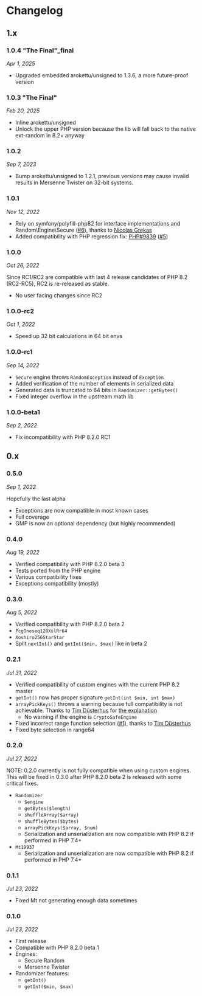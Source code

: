 # Changelog

[gh@TimWolla]: https://github.com/TimWolla
[gh@nicolas-grekas]: https://github.com/nicolas-grekas

## 1.x

### 1.0.4 "The Final"_final

*Apr 1, 2025*

* Upgraded embedded arokettu/unsigned to 1.3.6, a more future-proof version 

### 1.0.3 "The Final"

*Feb 20, 2025*

* Inline arokettu/unsigned
* Unlock the upper PHP version because the lib will fall back to the native ext-random in 8.2+ anyway

### 1.0.2

*Sep 7, 2023*

* Bump arokettu/unsigned to 1.2.1, previous versions may cause invalid results in Mersenne Twister on 32-bit systems.

### 1.0.1

*Nov 12, 2022*

* Rely on symfony/polyfill-php82 for interface implementations and Random\Engine\Secure ([#6][gh#6]),
  thanks to [Nicolas Grekas][gh@nicolas-grekas]
* Added compatibility with PHP regression fix: [PHP#9839] ([#5][gh#5])

[gh#6]: https://github.com/arokettu/php-random-polyfill/pull/6
[PHP#9839]: https://github.com/php/php-src/pull/9839
[gh#5]: https://github.com/arokettu/php-random-polyfill/pull/5

### 1.0.0

*Oct 26, 2022*

Since RC1/RC2 are compatible with last 4 release candidates of PHP 8.2 (RC2-RC5),
RC2 is re-released as stable.

* No user facing changes since RC2

### 1.0.0-rc2

*Oct 1, 2022*

* Speed up 32 bit calculations in 64 bit envs

### 1.0.0-rc1

*Sep 14, 2022*

* `Secure` engine throws `RandomException` instead of `Exception`
* Added verification of the number of elements in serialized data
* Generated data is truncated to 64 bits in `Randomizer::getBytes()`
* Fixed integer overflow in the upstream math lib

### 1.0.0-beta1

*Sep 2, 2022*

* Fix incompatibility with PHP 8.2.0 RC1

## 0.x

### 0.5.0

*Sep 1, 2022*

Hopefully the last alpha

* Exceptions are now compatible in most known cases
* Full coverage
* GMP is now an optional dependency (but highly recommended)

### 0.4.0

*Aug 19, 2022*

* Verified compatibility with PHP 8.2.0 beta 3
* Tests ported from the PHP engine
* Various compatibility fixes
* Exceptions compatibility (mostly)

### 0.3.0

*Aug 5, 2022*

* Verified compatibility with PHP 8.2.0 beta 2
* `PcgOneseq128XslRr64`
* `Xoshiro256StarStar`
* Split `nextInt()` and `getInt($min, $max)` like in beta 2

### 0.2.1

*Jul 31, 2022*

* Verified compatibility of custom engines with the current PHP 8.2 master
* ``getInt()`` now has proper signature ``getInt(int $min, int $max)``
* ``arrayPickKeys()`` throws a warning because full compatibility is not achievable.
  Thanks to [Tim Düsterhus][gh@TimWolla] for [the explanation][gh#1]
  * No warning if the engine is ``CryptoSafeEngine``
* Fixed incorrect range function selection ([#1][gh#1]), thanks to [Tim Düsterhus][gh@TimWolla]
* Fixed byte selection in range64

[gh#1]: https://github.com/arokettu/php-random-polyfill/issues/1

### 0.2.0

*Jul 27, 2022*

NOTE: 0.2.0 currently is not fully compatible when using custom engines.
This will be fixed in 0.3.0 after PHP 8.2.0 beta 2 is released with some critical fixes. 

* `Randomizer`
  * `$engine`
  * `getBytes($length)`
  * `shuffleArray($array)`
  * `shuffleBytes($bytes)`
  * `arrayPickKeys($array, $num)`
  * Serialization and unserialization are now compatible with PHP 8.2
    if performed in PHP 7.4+
* `Mt19937`
  * Serialization and unserialization are now compatible with PHP 8.2
    if performed in PHP 7.4+

### 0.1.1

*Jul 23, 2022*

* Fixed Mt not generating enough data sometimes

### 0.1.0

*Jul 23, 2022*

* First release
* Compatible with PHP 8.2.0 beta 1
* Engines:
  * Secure Random
  * Mersenne Twister
* Randomizer features:
  * `getInt()`
  * `getInt($min, $max)`
